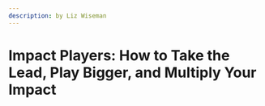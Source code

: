 ```yaml
---
description: by Liz Wiseman
---
```


# Impact Players: How to Take the Lead, Play Bigger, and Multiply Your Impact

